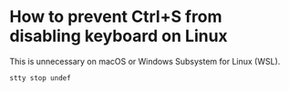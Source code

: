 # How to prevent Ctrl+S from disabling keyboard on Linux
This is unnecessary on macOS or Windows Subsystem for Linux (WSL).
```shell
stty stop undef
```
